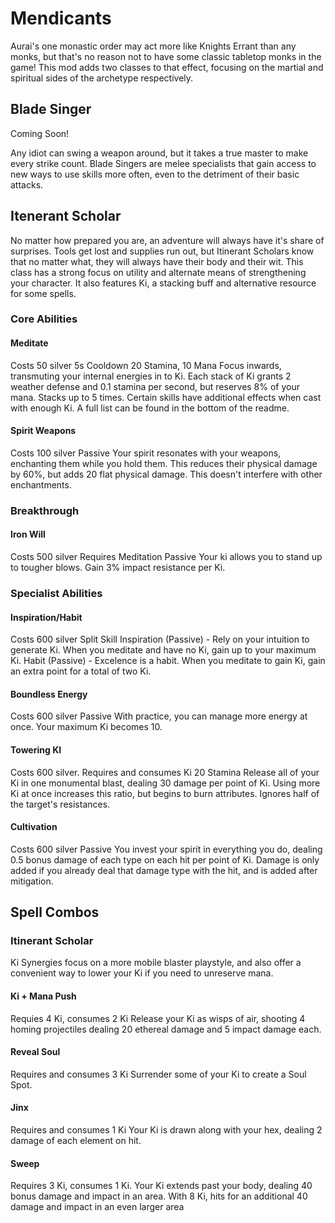 # Mendicants

Aurai's one monastic order may act more like Knights Errant than any monks, but that's no reason not to have some classic tabletop monks in the game! This mod adds two classes to that effect, focusing on the martial and spiritual sides of the archetype respectively.

## Blade Singer

Coming Soon!

Any idiot can swing a weapon around, but it takes a true master to make every strike count. Blade Singers are melee specialists that gain access to new ways to use skills more often, even to the detriment of their basic attacks.

## Itenerant Scholar

No matter how prepared you are, an adventure will always have it's share of surprises. Tools get lost and supplies run out, but Itinerant Scholars know that no matter what, they will always have their body and their wit. This class has a strong focus on utility and alternate means of strengthening your character. It also features Ki, a stacking buff and alternative resource for some spells.

### Core Abilities

#### Meditate
Costs 50 silver
5s Cooldown
20 Stamina, 10 Mana
Focus inwards, transmuting your internal energies in to Ki. Each stack of Ki grants 2 weather defense and 0.1 stamina per second, but reserves 8% of your mana. Stacks up to 5 times. Certain skills have additional effects when cast with enough Ki. A full list can be found in the bottom of the readme.

#### Spirit Weapons
Costs 100 silver
Passive
Your spirit resonates with your weapons, enchanting them while you hold them. This reduces their physical damage by 60%, but adds 20 flat physical damage. This doesn't interfere with other enchantments.

### Breakthrough

#### Iron Will
Costs 500 silver
Requires Meditation
Passive
Your ki allows you to stand up to tougher blows. Gain 3% impact resistance per Ki.

### Specialist Abilities

#### Inspiration/Habit
Costs 600 silver
Split Skill
Inspiration (Passive) - Rely on your intuition to generate Ki. When you meditate and have no Ki, gain up to your maximum Ki.
Habit (Passive) - Excelence is a habit. When you meditate to gain Ki, gain an extra point for a total of two Ki.

#### Boundless Energy
Costs 600 silver
Passive
With practice, you can manage more energy at once. Your maximum Ki becomes 10.

#### Towering KI
Costs 600 silver.
Requires and consumes Ki
20 Stamina
Release all of your Ki in one monumental blast, dealing 30 damage per point of Ki. Using more Ki at once increases this ratio, but begins to burn attributes. Ignores half of the target's resistances.

#### Cultivation
Costs 600 silver
Passive
You invest your spirit in everything you do, dealing 0.5 bonus damage of each type on each hit per point of Ki. Damage is only added if you already deal that damage type with the hit, and is added after mitigation.

## Spell Combos

### Itinerant Scholar

Ki Synergies focus on a more mobile blaster playstyle, and also offer a convenient way to lower your Ki if you need to unreserve mana.

#### Ki + Mana Push
Requies 4 Ki, consumes 2 Ki
Release your Ki as wisps of air, shooting 4 homing projectiles dealing 20 ethereal damage and 5 impact damage each.

#### Reveal Soul
Requires and consumes 3 Ki
Surrender some of your Ki to create a Soul Spot.

#### Jinx
Requires and consumes 1 Ki
Your Ki is drawn along with your hex, dealing 2 damage of each element on hit.

#### Sweep 
Requires 3 Ki, consumes 1 Ki.
Your Ki extends past your body, dealing 40 bonus damage and impact in an area. With 8 Ki, hits for an additional 40 damage and impact in an even larger area